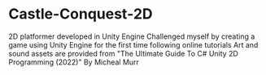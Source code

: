 # Castle-Conquest-2D
2D platformer developed in Unity Engine
Challenged myself by creating a game using Unity Engine for the first time following online tutorials
Art and sound assets are provided from "The Ultimate Guide To C# Unity 2D Programming (2022)" By Micheal Murr 

